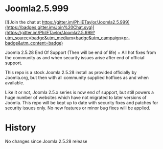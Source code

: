 Joomla2.5.999
=============

[![Join the chat at https://gitter.im/PhilETaylor/Joomla2.5.999](https://badges.gitter.im/Join%20Chat.svg)](https://gitter.im/PhilETaylor/Joomla2.5.999?utm_source=badge&utm_medium=badge&utm_campaign=pr-badge&utm_content=badge)

Joomla 2.5.28 End Of Support (Then will be end of life) + All hot fixes from the community as and when security issues arise after end of official support.

This repo is a stock Joomla 2.5.28 install as provided officially by Joomla.org, but then with all community supplied hotfixes as and when available.

Like it or not, Joomla 2.5.x series is now end of support, but still powers a huge number of websites which have not migrated to later versions of Joomla. This repo will be kept up to date with security fixes and patches for security issues only. No new features or minor bug fixes will be applied.


History
=============
No changes since Joomla 2.5.28 release
